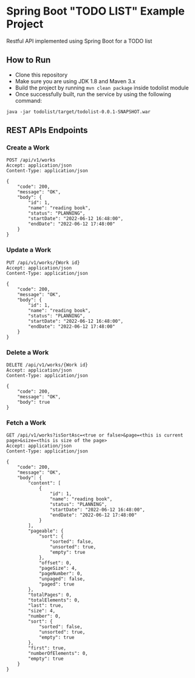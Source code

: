 # Spring Boot "TODO LIST" Example Project
Restful API implemented using Spring Boot for a TODO list

## How to Run

* Clone this repository 
* Make sure you are using JDK 1.8 and Maven 3.x
* Build the project by running `mvn clean package` inside todolist module
* Once successfully built, run the service by using the following command:
```
java -jar todolist/target/todolist-0.0.1-SNAPSHOT.war
```

## REST APIs Endpoints
### Create a Work
```
POST /api/v1/works
Accept: application/json
Content-Type: application/json

{
    "code": 200,
    "message": "OK",
    "body": {
        "id": 1,
        "name": "reading book",
        "status": "PLANNING",
        "startDate": "2022-06-12 16:48:00",
        "endDate": "2022-06-12 17:48:00"
    }
}

```

### Update a Work
```
PUT /api/v1/works/{Work id}
Accept: application/json
Content-Type: application/json

{
    "code": 200,
    "message": "OK",
    "body": {
        "id": 1,
        "name": "reading book",
        "status": "PLANNING",
        "startDate": "2022-06-12 16:48:00",
        "endDate": "2022-06-12 17:48:00"
    }
}

```

### Delete a Work
```
DELETE /api/v1/works/{Work id}
Accept: application/json
Content-Type: application/json

{
    "code": 200,
    "message": "OK",
    "body": true
}

```
### Fetch a Work
```
GET /api/v1/works?isSortAsc=<true or false>&page=<this is current page>&size=<this is size of the page>
Accept: application/json
Content-Type: application/json

{
    "code": 200,
    "message": "OK",
    "body": {
        "content": [
            {
                "id": 1,
                "name": "reading book",
                "status": "PLANNING",
                "startDate": "2022-06-12 16:48:00",
                "endDate": "2022-06-12 17:48:00"
            }
        ],
        "pageable": {
            "sort": {
                "sorted": false,
                "unsorted": true,
                "empty": true
            },
            "offset": 0,
            "pageSize": 4,
            "pageNumber": 0,
            "unpaged": false,
            "paged": true
        },
        "totalPages": 0,
        "totalElements": 0,
        "last": true,
        "size": 4,
        "number": 0,
        "sort": {
            "sorted": false,
            "unsorted": true,
            "empty": true
        },
        "first": true,
        "numberOfElements": 0,
        "empty": true
    }
}

```
